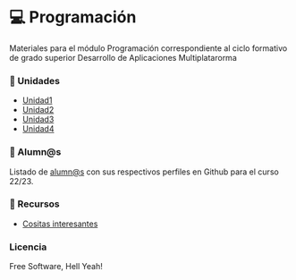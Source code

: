 #  :computer: Programación
Materiales para el módulo Programación correspondiente al ciclo formativo de grado superior Desarrollo de Aplicaciones Multiplatarorma

### :blue_book: Unidades

* [Unidad1](Unidad1)
* [Unidad2](Unidad2)
* [Unidad3](Unidad3)
* [Unidad4](Unidad4)

### :space_invader: Alumn@s

Listado de [alumn@s](queridos-alumnos.md) con sus respectivos perfiles en Github para el curso 22/23.

### :link: Recursos

* [Cositas interesantes](cositas.md)

### Licencia

Free Software, Hell Yeah!
